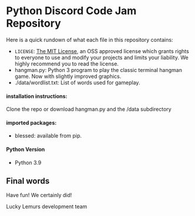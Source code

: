 # Python Discord Code Jam Repository 

Here is a quick rundown of what each file in this repository contains:
- `LICENSE`: [The MIT License](https://opensource.org/licenses/MIT), an OSS approved license which grants rights to everyone to use and modify your projects and limits your liability. We highly recommend you to read the license.
- hangman.py: Python 3 program to play the classic terminal hangman game. Now with slightly improved graphics.
- ./data/wordlist.txt: List of words used for gameplay.

#### installation instructions:
Clone the repo or download hangman.py and the /data subdirectory

#### imported packages:
- blessed: available from pip.

#### Python Version
- Python 3.9
 
## Final words

Have fun! We certainly did!

Lucky Lemurs development team
